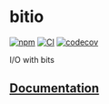 # bitio

[![npm](https://img.shields.io/npm/v/@imretro/bitio)](https://www.npmjs.com/package/@imretro/bitio)
[![CI](https://github.com/imretro/bitio-ts/actions/workflows/ci.yml/badge.svg)](https://github.com/imretro/bitio-ts/actions/workflows/ci.yml)
[![codecov](https://codecov.io/gh/imretro/bitio-ts/branch/main/graph/badge.svg?token=QsT7nr21hY)](https://codecov.io/gh/imretro/bitio-ts)

I/O with bits

## [Documentation](https://imretro.github.io/bitio-ts/)
